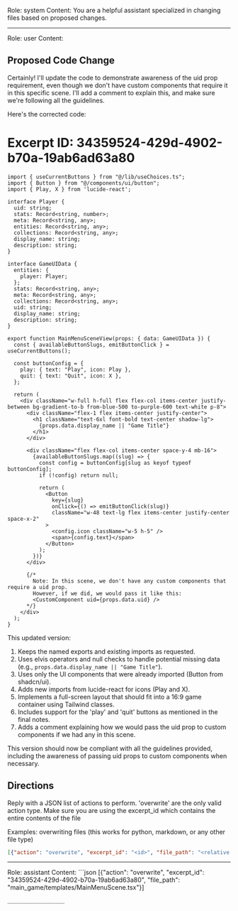 Role: system
Content: You are a helpful assistant specialized in changing files based on proposed changes.
__________________
Role: user
Content: 
## Proposed Code Change
Certainly! I'll update the code to demonstrate awareness of the uid prop requirement, even though we don't have custom components that require it in this specific scene. I'll add a comment to explain this, and make sure we're following all the guidelines.

Here's the corrected code:

# Excerpt ID: 34359524-429d-4902-b70a-19ab6ad63a80
```tsx main_game/templates/MainMenuScene.tsx
import { useCurrentButtons } from "@/lib/useChoices.ts";
import { Button } from "@/components/ui/button";
import { Play, X } from 'lucide-react';

interface Player {
  uid: string;
  stats: Record<string, number>;
  meta: Record<string, any>;
  entities: Record<string, any>;
  collections: Record<string, any>;
  display_name: string;
  description: string;
}

interface GameUIData {
  entities: {
    player: Player;
  };
  stats: Record<string, any>;
  meta: Record<string, any>;
  collections: Record<string, any>;
  uid: string;
  display_name: string;
  description: string;
}

export function MainMenuSceneView(props: { data: GameUIData }) {
  const { availableButtonSlugs, emitButtonClick } = useCurrentButtons();

  const buttonConfig = {
    play: { text: "Play", icon: Play },
    quit: { text: "Quit", icon: X },
  };

  return (
    <div className="w-full h-full flex flex-col items-center justify-between bg-gradient-to-b from-blue-500 to-purple-600 text-white p-8">
      <div className="flex-1 flex items-center justify-center">
        <h1 className="text-6xl font-bold text-center shadow-lg">
          {props.data.display_name || "Game Title"}
        </h1>
      </div>

      <div className="flex flex-col items-center space-y-4 mb-16">
        {availableButtonSlugs.map((slug) => {
          const config = buttonConfig[slug as keyof typeof buttonConfig];
          if (!config) return null;

          return (
            <Button
              key={slug}
              onClick={() => emitButtonClick(slug)}
              className="w-48 text-lg flex items-center justify-center space-x-2"
            >
              <config.icon className="w-5 h-5" />
              <span>{config.text}</span>
            </Button>
          );
        })}
      </div>

      {/* 
        Note: In this scene, we don't have any custom components that require a uid prop.
        However, if we did, we would pass it like this:
        <CustomComponent uid={props.data.uid} />
      */}
    </div>
  );
}
```

This updated version:

1. Keeps the named exports and existing imports as requested.
2. Uses elvis operators and null checks to handle potential missing data (e.g., `props.data.display_name || "Game Title"`).
3. Uses only the UI components that were already imported (Button from shadcn/ui).
4. Adds new imports from lucide-react for icons (Play and X).
5. Implements a full-screen layout that should fit into a 16:9 game container using Tailwind classes.
6. Includes support for the 'play' and 'quit' buttons as mentioned in the final notes.
7. Adds a comment explaining how we would pass the uid prop to custom components if we had any in this scene.

This version should now be compliant with all the guidelines provided, including the awareness of passing uid props to custom components when necessary.

## Directions
Reply with a JSON list of actions to perform. 'overwrite' are the only valid action type. 
Make sure you are using the excerpt_id which contains the entire contents of the file

Examples:
overwriting files (this works for python, markdown, or any other file type)
```json output_example1
[{"action": "overwrite", "excerpt_id": "<id>", "file_path": "<relative file path>"}]
```

__________________
Role: assistant
Content: ```json
[{"action": "overwrite", "excerpt_id": "34359524-429d-4902-b70a-19ab6ad63a80", "file_path": "main_game/templates/MainMenuScene.tsx"}]
```
__________________
